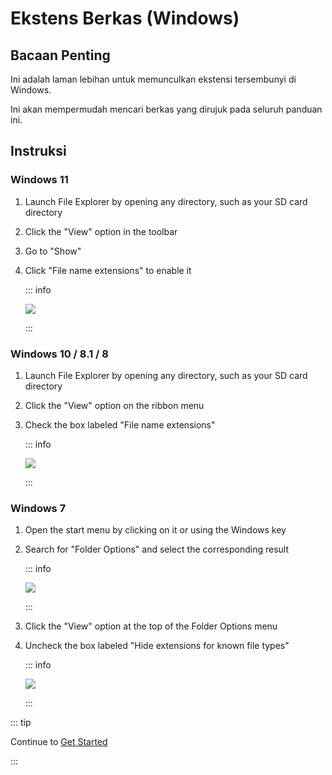# Ekstens Berkas (Windows)

## Bacaan Penting

Ini adalah laman lebihan untuk memunculkan ekstensi tersembunyi di Windows.

Ini akan mempermudah mencari berkas yang dirujuk pada seluruh panduan ini.

## Instruksi

### Windows 11

1. Launch File Explorer by opening any directory, such as your SD card directory
2. Click the "View" option in the toolbar
3. Go to "Show"
4. Click "File name extensions" to enable it

   ::: info

   ![](/images/screenshots/windows-11-file-extensions.png)

   :::

### Windows 10 / 8.1 / 8

1. Launch File Explorer by opening any directory, such as your SD card directory
2. Click the "View" option on the ribbon menu
3. Check the box labeled "File name extensions"

   ::: info

   ![](/images/screenshots/windows-10-file-extensions.png)

   :::

### Windows 7

1. Open the start menu by clicking on it or using the Windows key

2. Search for "Folder Options" and select the corresponding result

   ::: info

   ![](/images/screenshots/windows-7-folder-options-start-menu.png)

   :::

3. Click the "View" option at the top of the Folder Options menu

4. Uncheck the box labeled "Hide extensions for known file types"

   ::: info

   ![](/images/screenshots/windows-7-folder-options.png)

   :::

::: tip

Continue to [Get Started](get-started)

:::
